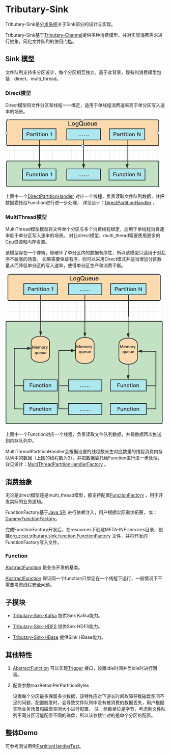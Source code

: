# Tributary-Sink

Tributary-Sink是[分发系统](../doc/what_is_dispatcher.md)关于Sink部分的设计与实现。

Tributary-Sink基于[Tributary-Channel](../tributary-channel/README.md)提供多种消费模型，并对实际消费需求进行抽象，简化文件队列的使用门槛。

## Sink 模型

文件队列支持多分区设计，每个分区相互独立。基于此背景，现有的消费模型包括：direct、multi_thread。

### Direct模型

Direct模型将文件分区和线程一一绑定，适用于单线程消费速率高于单分区写入速率的场景。

![image](../doc/picture/simple_sink_mode.png)

上图中一个[DirectPartitionHandler](tributary-sink-base/src/main/java/org/zicat/tributary/sink/handler/DirectPartitionHandler.java)
对应一个线程，负责读取文件队列数据，并把数据委托给Function进行进一步处理， 详见设计：[DirectPartitionHandler](
tributary-sink-base/src/main/java/org/zicat/tributary/sink/handler/factory/DirectPartitionHandlerFactory.java)
。

### MultiThread模型

MultiThread模型模型将文件单个分区与多个消费线程绑定，适用于单线程消费速率低于单分区写入速率的场景。 对比direct模型，multi_thread需要使用更多的Cpu资源和内存资源。

该模型存在一个弊端，即破坏了单分区内的数据有序性，所以该模型只适用于对乱序不敏感的场景。 如果需要保证有序，则可以采用Direct模式并适当增加分区数量从而降低单分区的写入速率，使得单分区生产和消费平衡。

![image](../doc/picture/disruptor_sink_mode.png)

上图中一个Function对应一个线程，负责读取文件队列数据，并将数据再次推送到内存队列中。

MultiThreadPartitionHandler会根据设置的线程数派生对应数量的线程消费内存队列中的数据（上图的线程数为2），并把数据委托给Function进行进一步处理，
详见设计：[MultiThreadPartitionHandlerFactory](tributary-sink-base/src/main/java/org/zicat/tributary/sink/handler/factory/MultiThreadPartitionHandlerFactory.java)
。

## 消费抽象

无论是direct模型还是multi_thread模型，都支持配置[FunctionFactory](tributary-sink-base/src/main/java/org/zicat/tributary/sink/function/FunctionFactory.java)
，用于开发实际的业务逻辑。

FunctionFactory基于[Java SPI](https://www.journaldev.com/31602/java-spi-service-provider-interface-and-serviceloader)
进行依赖注入，用户根据实际需求拓展，
如：[DummyFunctionFactory](tributary-sink-base/src/main/java/org/zicat/tributary/sink/function/DummyFunctionFactory.java)。

完成FunctionFactory开发后，在resources下创建META-INF.services目录，创建[org.zicat.tributary.sink.function.FunctionFactory](tributary-sink-base/src/main/resources/META-INF/services/org.zicat.tributary.sink.function.FunctionFactory)
文件，并将开发的FunctionFactory写入文件。

### Function

[AbstractFunction](tributary-sink-base/src/main/java/org/zicat/tributary/sink/function/AbstractFunction.java)
是业务开发的基类。

[AbstractFunction](tributary-sink-base/src/main/java/org/zicat/tributary/sink/function/AbstractFunction.java)
保证同一个function只绑定在一个线程下运行，一般情况下不需要考虑线程安全问题。

## 子模块

- [Tributary-Sink-Kafka](tributary-sink-kafka) 提供Sink Kafka能力。

- [Tributary-Sink-HDFS](tributary-sink-hdfs) 提供Sink HDFS能力。

- [Tributary-Sink-HBase](tributary-sink-hbase) 提供Sink HBase能力。

## 其他特性

1. [AbstractFunction](tributary-sink-base/src/main/java/org/zicat/tributary/sink/function/AbstractFunction.java)
   可以实现[Trigger](tributary-sink-base/src/main/java/org/zicat/tributary/sink/function/Trigger.java)
   接口，设置idle时间并当idle时进行回调。

2. 配置参数maxRetainPerPartitionBytes

   设置每个分区最多保留多少数据，该特性应对下游长时间故障导致磁盘空间不足的问题，配置触发时，会导致文件队列中没有被消费的数据丢失，用户根据实际业务场景和磁盘空间大小进行配置。
   注：参数单位是字节，考虑到文件队列不同分区可能配置不同的磁盘，所以该参数针对的是单个分区的配置。

## 整体Demo

可参考测试用例[PartitionHandlerTest](tributary-sink-base/src/test/java/org/zicat/tributary/sink/test/handler/PartitionHandlerTest.java)。